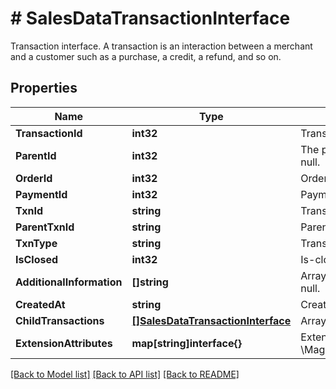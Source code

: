 # # SalesDataTransactionInterface
Transaction interface. A transaction is an interaction between a merchant and a customer such as a purchase, a credit, a refund, and so on.

## Properties 


Name | Type | Description | Notes
------------ | ------------- | ------------- | -------------
**TransactionId**| **int32** | Transaction ID.  |
**ParentId**| **int32** | The parent ID for the transaction. Otherwise, null.  | [optional]
**OrderId**| **int32** | Order ID.  |
**PaymentId**| **int32** | Payment ID.  |
**TxnId**| **string** | Transaction business ID.  |
**ParentTxnId**| **string** | Parent transaction business ID.  |
**TxnType**| **string** | Transaction type.  |
**IsClosed**| **int32** | Is-closed flag value.  |
**AdditionalInformation**| **[]string** | Array of additional information. Otherwise, null.  | [optional]
**CreatedAt**| **string** | Created-at timestamp.  |
**ChildTransactions**| [**[]SalesDataTransactionInterface**](SalesDataTransactionInterface.md) | Array of child transactions.  |
**ExtensionAttributes**| **map[string]interface{}** | ExtensionInterface class for @see \\Magento\\Sales\\Api\\Data\\TransactionInterface  | [optional]


[[Back to Model list]](../../README.md#models) [[Back to API list]](../../README.md#endpoints) [[Back to README]](../../README.md)

